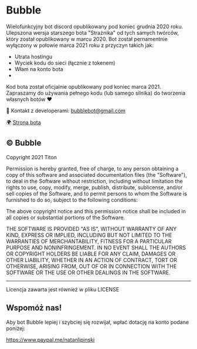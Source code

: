# Bubble

Wielofunkcyjny bot discord opublikowany pod koniec grudnia 2020 roku.
Ulepszona wersja starszego bota "Strażnika" od tych samych twórców, który został opublikowany w marcu 2020.
Bot został pernamentnie wyłączony w połowie marca 2021 roku z przyczyn takich jak:
- Utrata hostingu
- Wyciek kodu do sieci (łącznie z tokenem)
- Włam na konto bota
- 
Kod bota został oficjalnie opublikowany pod koniec marca 2021. Zapraszamy do używania pełnego kodu (lub
samego silnika) do tworzenia własnych botów ❤

📧 Kontakt z developerami: bubblebot@gmail.com

🌍 [Strona bota](https://bubble.tk)


© Bubble
--------------------------------------------------------------------------------------
Copyright 2021 Titon

Permission is hereby granted, free of charge, to any person obtaining a copy of this software and associated documentation files (the "Software"), to deal in the Software without restriction, including without limitation the rights to use, copy, modify, merge, publish, distribute, sublicense, and/or sell copies of the Software, and to permit persons to whom the Software is furnished to do so, subject to the following conditions:

The above copyright notice and this permission notice shall be included in all copies or substantial portions of the Software.

THE SOFTWARE IS PROVIDED "AS IS", WITHOUT WARRANTY OF ANY KIND, EXPRESS OR IMPLIED, INCLUDING BUT NOT LIMITED TO THE WARRANTIES OF MERCHANTABILITY, FITNESS FOR A PARTICULAR PURPOSE AND NONINFRINGEMENT. IN NO EVENT SHALL THE AUTHORS OR COPYRIGHT HOLDERS BE LIABLE FOR ANY CLAIM, DAMAGES OR OTHER LIABILITY, WHETHER IN AN ACTION OF CONTRACT, TORT OR OTHERWISE, ARISING FROM, OUT OF OR IN CONNECTION WITH THE SOFTWARE OR THE USE OR OTHER DEALINGS IN THE SOFTWARE.

----------------------------------------------------------------------------------------

Licencja zawarta jest również w pliku LICENSE


Wspomóż nas!
-------------------------------------------------------------------------------------
Aby bot Bubble lepiej i szybciej się rozwijał, wpłać dotację na konto podane
poniżej:

https://www.paypal.me/natanlipinski
